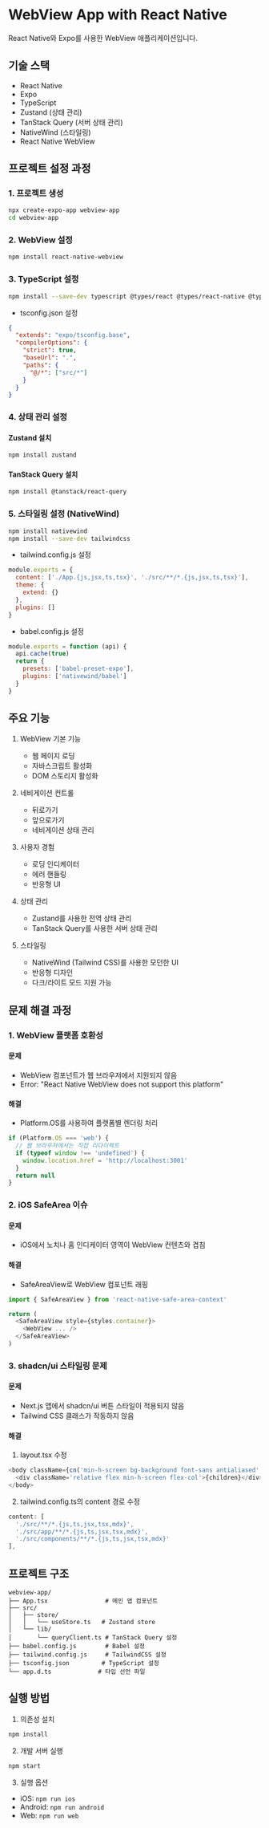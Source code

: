 # WebView App with React Native

React Native와 Expo를 사용한 WebView 애플리케이션입니다.

## 기술 스택

- React Native
- Expo
- TypeScript
- Zustand (상태 관리)
- TanStack Query (서버 상태 관리)
- NativeWind (스타일링)
- React Native WebView

## 프로젝트 설정 과정

### 1. 프로젝트 생성

```bash
npx create-expo-app webview-app
cd webview-app
```

### 2. WebView 설정

```bash
npm install react-native-webview
```

### 3. TypeScript 설정

```bash
npm install --save-dev typescript @types/react @types/react-native @typescript-eslint/eslint-plugin @typescript-eslint/parser
```

- tsconfig.json 설정

```json
{
  "extends": "expo/tsconfig.base",
  "compilerOptions": {
    "strict": true,
    "baseUrl": ".",
    "paths": {
      "@/*": ["src/*"]
    }
  }
}
```

### 4. 상태 관리 설정

#### Zustand 설치

```bash
npm install zustand
```

#### TanStack Query 설치

```bash
npm install @tanstack/react-query
```

### 5. 스타일링 설정 (NativeWind)

```bash
npm install nativewind
npm install --save-dev tailwindcss
```

- tailwind.config.js 설정

```javascript
module.exports = {
  content: ['./App.{js,jsx,ts,tsx}', './src/**/*.{js,jsx,ts,tsx}'],
  theme: {
    extend: {}
  },
  plugins: []
}
```

- babel.config.js 설정

```javascript
module.exports = function (api) {
  api.cache(true)
  return {
    presets: ['babel-preset-expo'],
    plugins: ['nativewind/babel']
  }
}
```

## 주요 기능

1. WebView 기본 기능

   - 웹 페이지 로딩
   - 자바스크립트 활성화
   - DOM 스토리지 활성화

2. 네비게이션 컨트롤

   - 뒤로가기
   - 앞으로가기
   - 네비게이션 상태 관리

3. 사용자 경험

   - 로딩 인디케이터
   - 에러 핸들링
   - 반응형 UI

4. 상태 관리

   - Zustand를 사용한 전역 상태 관리
   - TanStack Query를 사용한 서버 상태 관리

5. 스타일링
   - NativeWind (Tailwind CSS)를 사용한 모던한 UI
   - 반응형 디자인
   - 다크/라이트 모드 지원 가능

## 문제 해결 과정

### 1. WebView 플랫폼 호환성

#### 문제

- WebView 컴포넌트가 웹 브라우저에서 지원되지 않음
- Error: "React Native WebView does not support this platform"

#### 해결

- Platform.OS를 사용하여 플랫폼별 렌더링 처리

```typescript
if (Platform.OS === 'web') {
  // 웹 브라우저에서는 직접 리다이렉트
  if (typeof window !== 'undefined') {
    window.location.href = 'http://localhost:3001'
  }
  return null
}
```

### 2. iOS SafeArea 이슈

#### 문제

- iOS에서 노치나 홈 인디케이터 영역이 WebView 컨텐츠와 겹침

#### 해결

- SafeAreaView로 WebView 컴포넌트 래핑

```typescript
import { SafeAreaView } from 'react-native-safe-area-context'

return (
  <SafeAreaView style={styles.container}>
    <WebView ... />
  </SafeAreaView>
)
```

### 3. shadcn/ui 스타일링 문제

#### 문제

- Next.js 앱에서 shadcn/ui 버튼 스타일이 적용되지 않음
- Tailwind CSS 클래스가 작동하지 않음

#### 해결

1. layout.tsx 수정

```typescript
<body className={cn('min-h-screen bg-background font-sans antialiased', inter.className)}>
  <div className='relative flex min-h-screen flex-col'>{children}</div>
</body>
```

2. tailwind.config.ts의 content 경로 수정

```typescript
content: [
  './src/**/*.{js,ts,jsx,tsx,mdx}',
  './src/app/**/*.{js,ts,jsx,tsx,mdx}',
  './src/components/**/*.{js,ts,jsx,tsx,mdx}'
],
```

## 프로젝트 구조

```
webview-app/
├── App.tsx                # 메인 앱 컴포넌트
├── src/
│   ├── store/
│   │   └── useStore.ts   # Zustand store
│   └── lib/
│       └── queryClient.ts # TanStack Query 설정
├── babel.config.js        # Babel 설정
├── tailwind.config.js     # TailwindCSS 설정
├── tsconfig.json         # TypeScript 설정
└── app.d.ts             # 타입 선언 파일
```

## 실행 방법

1. 의존성 설치

```bash
npm install
```

2. 개발 서버 실행

```bash
npm start
```

3. 실행 옵션

- iOS: `npm run ios`
- Android: `npm run android`
- Web: `npm run web`
